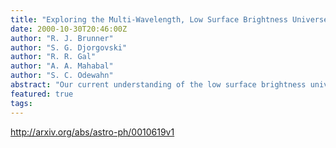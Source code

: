 ```yaml
---
title: "Exploring the Multi-Wavelength, Low Surface Brightness Universe"
date: 2000-10-30T20:46:00Z
author: "R. J. Brunner"
author: "S. G. Djorgovski"
author: "R. R. Gal"
author: "A. A. Mahabal"
author: "S. C. Odewahn"
abstract: "Our current understanding of the low surface brightness universe is quite incomplete, not only in the optical, but also in other wavelength regimes. As a demonstration of the type of science which is facilitated by a virtual observatory, we have undertaken a project utilizing both images and catalogs to explore the multi-wavelength, low surface brightness universe. Here, we present some initial results of this project. Our techniques are complimentary to normal data reduction pipeline techniques in that we focus on the diffuse emission that is ignored or removed by more traditional algorithms. This requires a spatial filtering which must account for objects of interest, in addition to observational artifacts (e.g., bright stellar halos). With this work we are exploring the intersection of the catalog and image domains in order to maximize the scientific information we can extract from the federation of large survey data."
featured: true
tags:
---
```

http://arxiv.org/abs/astro-ph/0010619v1